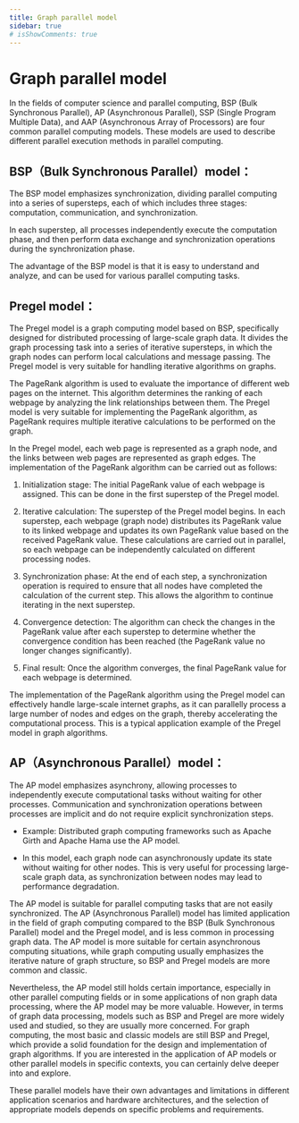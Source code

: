 ```yaml
---
title: Graph parallel model
sidebar: true
# isShowComments: true
---
```

# Graph parallel model
<ClientOnly>
<title-pv/>
</ClientOnly>

In the fields of computer science and parallel computing, BSP (Bulk Synchronous Parallel), AP (Asynchronous Parallel), SSP (Single Program Multiple Data), and AAP (Asynchronous Array of Processors) are four common parallel computing models. These models are used to describe different parallel execution methods in parallel computing.

## BSP（Bulk Synchronous Parallel）model：

The BSP model emphasizes synchronization, dividing parallel computing into a series of supersteps, each of which includes three stages: computation, communication, and synchronization.

In each superstep, all processes independently execute the computation phase, and then perform data exchange and synchronization operations during the synchronization phase.

The advantage of the BSP model is that it is easy to understand and analyze, and can be used for various parallel computing tasks.

## Pregel model：

The Pregel model is a graph computing model based on BSP, specifically designed for distributed processing of large-scale graph data. It divides the graph processing task into a series of iterative supersteps, in which the graph nodes can perform local calculations and message passing. The Pregel model is very suitable for handling iterative algorithms on graphs.


The PageRank algorithm is used to evaluate the importance of different web pages on the internet. This algorithm determines the ranking of each webpage by analyzing the link relationships between them. The Pregel model is very suitable for implementing the PageRank algorithm, as PageRank requires multiple iterative calculations to be performed on the graph.

In the Pregel model, each web page is represented as a graph node, and the links between web pages are represented as graph edges. The implementation of the PageRank algorithm can be carried out as follows:

1. Initialization stage: The initial PageRank value of each webpage is assigned. This can be done in the first superstep of the Pregel model.

2. Iterative calculation: The superstep of the Pregel model begins. In each superstep, each webpage (graph node) distributes its PageRank value to its linked webpage and updates its own PageRank value based on the received PageRank value. These calculations are carried out in parallel, so each webpage can be independently calculated on different processing nodes.

3. Synchronization phase: At the end of each step, a synchronization operation is required to ensure that all nodes have completed the calculation of the current step. This allows the algorithm to continue iterating in the next superstep.

4. Convergence detection: The algorithm can check the changes in the PageRank value after each superstep to determine whether the convergence condition has been reached (the PageRank value no longer changes significantly).

5. Final result: Once the algorithm converges, the final PageRank value for each webpage is determined.

The implementation of the PageRank algorithm using the Pregel model can effectively handle large-scale internet graphs, as it can parallelly process a large number of nodes and edges on the graph, thereby accelerating the computational process. This is a typical application example of the Pregel model in graph algorithms.
## AP（Asynchronous Parallel）model：

The AP model emphasizes asynchrony, allowing processes to independently execute computational tasks without waiting for other processes. Communication and synchronization operations between processes are implicit and do not require explicit synchronization steps.

* Example: Distributed graph computing frameworks such as Apache Girth and Apache Hama use the AP model.

* In this model, each graph node can asynchronously update its state without waiting for other nodes. This is very useful for processing large-scale graph data, as synchronization between nodes may lead to performance degradation.

The AP model is suitable for parallel computing tasks that are not easily synchronized. The AP (Asynchronous Parallel) model has limited application in the field of graph computing compared to the BSP (Bulk Synchronous Parallel) model and the Pregel model, and is less common in processing graph data. The AP model is more suitable for certain asynchronous computing situations, while graph computing usually emphasizes the iterative nature of graph structure, so BSP and Pregel models are more common and classic.

Nevertheless, the AP model still holds certain importance, especially in other parallel computing fields or in some applications of non graph data processing, where the AP model may be more valuable. However, in terms of graph data processing, models such as BSP and Pregel are more widely used and studied, so they are usually more concerned. For graph computing, the most basic and classic models are still BSP and Pregel, which provide a solid foundation for the design and implementation of graph algorithms. If you are interested in the application of AP models or other parallel models in specific contexts, you can certainly delve deeper into and explore.

These parallel models have their own advantages and limitations in different application scenarios and hardware architectures, and the selection of appropriate models depends on specific problems and requirements.

<!-- ::: tip 你好牛
This is a blue tip
:::

::: warning
This is a warning
:::

::: danger
This is a danger
:::

> 这是1级引用的内容
  >> 这是2级引用的内容
>>> 这是3级引用的内容 -->


<ClientOnly>
  <leave/>
</ClientOnly/>